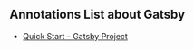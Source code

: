 ## Annotations List about Gatsby

+ [Quick Start - Gatsby Project](https://github.com/islanrodrigues/my-personal-annotations/blob/master/gatsby/quick-start-gatsbyjs.md)


